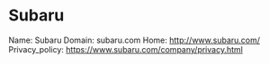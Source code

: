 
# Subaru

Name: Subaru
Domain: subaru.com
Home: http://www.subaru.com/
Privacy_policy: https://www.subaru.com/company/privacy.html
